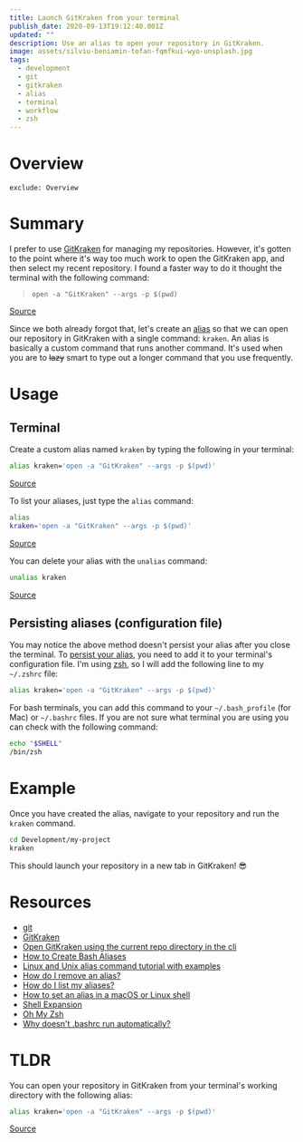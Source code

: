 ```yaml
---
title: Launch GitKraken from your terminal
publish_date: 2020-09-13T19:12:40.001Z
updated: ""
description: Use an alias to open your repository in GitKraken.
image: assets/silviu-beniamin-tofan-fqmfkui-wyo-unsplash.jpg
tags:
  - development
  - git
  - gitkraken
  - alias
  - terminal
  - workflow
  - zsh
---
```

# Overview

```toc
exclude: Overview
```

# Summary

I prefer to use [GitKraken](https://gitkraken.com/) for managing my repositories. However, it's gotten to the point where it's way too much work to open the GitKraken app, and then select my recent repository. I found a faster way to do it thought the terminal with the following command:

> `open -a "GitKraken" --args -p $(pwd)`

[Source](https://gist.github.com/dersam/0ec781e8fe552521945671870344147b#gistcomment-2131114)

Since we both already forgot that, let's create an [alias](https://linuxize.com/post/how-to-create-bash-aliases/) so that we can open our repository in GitKraken with a single command: `kraken`. An alias is basically a custom command that runs another command. It's used when you are to ~~lazy~~ smart to type out a longer command that you use frequently.

# Usage

## Terminal

Create a custom alias named `kraken` by typing the following in your terminal:

```bash
alias kraken='open -a "GitKraken" --args -p $(pwd)'
```

[Source](https://gist.github.com/dersam/0ec781e8fe552521945671870344147b#gistcomment-2131114)

To list your aliases, just type the `alias` command:

```bash
alias
kraken='open -a "GitKraken" --args -p $(pwd)'
```

[Source](https://askubuntu.com/a/102094)

You can delete your alias with the `unalias` command:

```bash
unalias kraken
```

[Source](https://askubuntu.com/a/325380)

## Persisting aliases (configuration file)

You may notice the above method doesn't persist your alias after you close the terminal. To [persist your alias](https://stackoverflow.com/a/29853849), you need to add it to your terminal's configuration file. I'm using [zsh](https://ohmyz.sh/), so I will add the following line to my `~/.zshrc` file:

```bash
alias kraken='open -a "GitKraken" --args -p $(pwd)'
```

For bash terminals, you can add this command to your `~/.bash_profile` (for Mac) or `~/.bashrc` files. If you are not sure what terminal you are using you can check with the following command:

```bash
echo "$SHELL"
/bin/zsh
```

# Example

Once you have created the alias, navigate to your repository and run the `kraken` command.

```bash
cd Development/my-project
kraken
```

This should launch your repository in a new tab in GitKraken! 😎

# Resources

* [git](https://git-scm.com/)
* [GitKraken](https://gitkraken.com/)
* [Open GitKraken using the current repo directory in the cli](https://gist.github.com/dersam/0ec781e8fe552521945671870344147b#gistcomment-2131114)
* [How to Create Bash Aliases](https://linuxize.com/post/how-to-create-bash-aliases/)
* [Linux and Unix alias command tutorial with examples](https://shapeshed.com/unix-alias/#what-is-a-shell-alias)
* [How do I remove an alias?](https://askubuntu.com/a/325380)
* [How do I list my aliases?](https://askubuntu.com/a/102094)
* [How to set an alias in a macOS or Linux shell](https://flaviocopes.com/how-to-set-alias-shell)
* [Shell Expansion](http://linuxcommand.org/lc3_lts0080.php)
* [Oh My Zsh](https://ohmyz.sh)
* [Why doesn't .bashrc run automatically?](https://apple.stackexchange.com/a/13019)

# TLDR

You can open your repository in GitKraken from your terminal's working directory with the following alias:

```bash
alias kraken='open -a "GitKraken" --args -p $(pwd)'
```

[Source](https://gist.github.com/dersam/0ec781e8fe552521945671870344147b#gistcomment-2131114)
